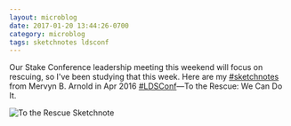 ```yaml
---
layout: microblog
date: 2017-01-20 13:44:26-0700
category: microblog
tags: sketchnotes ldsconf
---
```

Our Stake Conference leadership meeting this weekend will focus on rescuing, so I've been studying that this week. Here are my [#sketchnotes](/tags/sketchnotes) from Mervyn B. Arnold in Apr 2016 [#LDSConf](/tags/ldsconf)—To the Rescue: We Can Do It. 

![To the Rescue Sketchnote](/images/microblog/201701201344.jpg)
